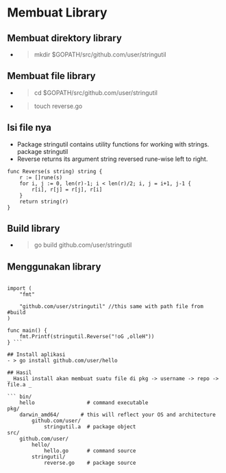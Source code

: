 # Membuat Library
## Membuat direktory library
- > mkdir $GOPATH/src/github.com/user/stringutil

## Membuat file library
- > cd $GOPATH/src/github.com/user/stringutil
- > touch reverse.go

## Isi file nya
  
- Package stringutil contains utility functions for working with strings.
package stringutil
- Reverse returns its argument string reversed rune-wise left to right.

```
func Reverse(s string) string {
	r := []rune(s)
	for i, j := 0, len(r)-1; i < len(r)/2; i, j = i+1, j-1 {
		r[i], r[j] = r[j], r[i]
	}
	return string(r)
}
```

## Build library
- > go build github.com/user/stringutil


## Menggunakan library
``` package main

import (
	"fmt"

	"github.com/user/stringutil" //this same with path file from #build
)

func main() {
	fmt.Printf(stringutil.Reverse("!oG ,olleH"))
} ```

## Install aplikasi 
- > go install github.com/user/hello

## Hasil
_ Hasil install akan membuat suatu file di pkg -> username -> repo -> file.a _

``` bin/
    hello                 # command executable
pkg/
    darwin_amd64/       # this will reflect your OS and architecture
        github.com/user/
            stringutil.a  # package object
src/
    github.com/user/
        hello/
            hello.go      # command source
        stringutil/
            reverse.go    # package source
```
